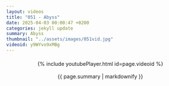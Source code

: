 ```yaml
---
layout: videos
title: "051 - Abyss"
date: 2025-04-03 00:00:47 +0200
categories: jekyll update
summary: Abyss
thumbnail: "../assets/images/051vid.jpg"
videoid: y9WYvo9xMBg
---
```


<div style="text-align: center; margin-top: 20px;">
  {% include youtubePlayer.html id=page.videoid %}
  <p style="margin-top: 15px; font-size: 1.2em; color: #333;">
    <p>{{ page.summary | markdownify }}</p>
  </p>
</div>
